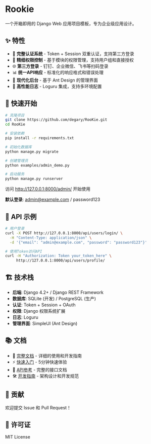# Rookie

一个开箱即用的 Django Web 应用项目模板，专为企业级应用设计。

## ✨ 特性

- 🔐 **完整认证系统** - Token + Session 双重认证，支持第三方登录
- 🔑 **精细权限控制** - 基于模块的权限管理，支持用户组和直接授权
- 🌐 **第三方登录** - 钉钉、企业微信、飞书等扫码登录
- 📊 **统一API响应** - 标准化的响应格式和错误处理
- 🎨 **现代化后台** - 基于 Ant Design 的管理界面
- 📝 **高性能日志** - Loguru 集成，支持多环境配置

## 🚀 快速开始

```bash
# 克隆项目
git clone https://github.com/degary/RooKie.git
cd RooKie

# 安装依赖
pip install -r requirements.txt

# 初始化数据库
python manage.py migrate

# 创建管理员
python examples/admin_demo.py

# 启动服务
python manage.py runserver
```

访问 http://127.0.0.1:8000/admin/ 开始使用

**默认登录**: admin@example.com / password123

## 📡 API 示例

```bash
# 用户登录
curl -X POST http://127.0.0.1:8000/api/users/login/ \
  -H "Content-Type: application/json" \
  -d '{"email": "admin@example.com", "password": "password123"}'

# 使用Token访问API
curl -H "Authorization: Token your_token_here" \
     http://127.0.0.1:8000/api/users/profile/
```

## 🏗️ 技术栈

- **后端**: Django 4.2+ / Django REST Framework
- **数据库**: SQLite (开发) / PostgreSQL (生产)
- **认证**: Token + Session + OAuth
- **权限**: Django 权限系统扩展
- **日志**: Loguru
- **管理界面**: SimpleUI (Ant Design)

## 📚 文档

- 📖 [完整文档](docs/README.md) - 详细的使用和开发指南
- ⚡ [快速入门](docs/getting-started/quick-start.md) - 5分钟快速体验
- 🔌 [API参考](docs/api-reference/README.md) - 完整的接口文档
- 🛠️ [开发指南](docs/developer-guide/README.md) - 架构设计和开发规范

## 🤝 贡献

欢迎提交 Issue 和 Pull Request！

## 📄 许可证

MIT License